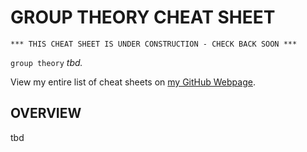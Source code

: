 # GROUP THEORY CHEAT SHEET

```
*** THIS CHEAT SHEET IS UNDER CONSTRUCTION - CHECK BACK SOON ***
```

`group theory` _tbd._

View my entire list of cheat sheets on
[my GitHub Webpage](https://jeffdecola.github.io/my-cheat-sheets/).

## OVERVIEW

tbd
